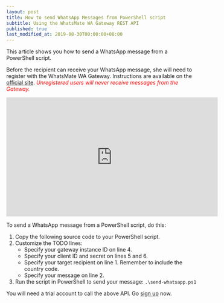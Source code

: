 ```yaml
---
layout: post
title: How to send WhatsApp Messages from PowerShell script
subtitle: Using the WhatsMate WA Gateway REST API
published: true
last_modified_at: 2019-08-30T00:00:00+08:00
---
```


This article shows you how to send a WhatsApp message from a PowerShell script.

Before the recipient can receive your WhatsApp message, she will need to register with the WhatsMate WA Gateway. Instructions are available on the [official site](https://www.whatsmate.net/whatsapp-gateway-api.html). <span style="color:red">*Unregistered users will never receive messages from the Gateway.*</span>


<iframe width="560" height="315" src="https://www.youtube.com/embed/lbjjqdRPvP0?rel=0&cc_load_policy=1" frameborder="0" allowfullscreen></iframe>


To send a WhatsApp message from a PowerShell script, do this:

1. Copy the following source code to your PowerShell script.  <script src="https://gist.github.com/whatsmate/3ba4213c8aee9a6bfa71.js"></script>
2. Customize the TODO lines:
   * Specify your gateway instance ID on line 4.
   * Specify your client ID and secret on lines 5 and 6.
   * Specify your target recipient on line 1. Remember to include the country code.
   * Specify your message on line 2.
3. Run the script in PowerShell to send your message: `.\send-whatsapp.ps1`


You will need a trial account to call the above API. Go [sign up](https://www.whatsmate.net/whatsapp-gateway-api.html) now.



<br>
<script async src="//pagead2.googlesyndication.com/pagead/js/adsbygoogle.js"></script>
<ins class="adsbygoogle"
     style="display:inline-block;width:728px;height:90px"
     data-ad-client="ca-pub-7383487179928477"
     data-ad-slot="6959057004"></ins>
<script>
(adsbygoogle = window.adsbygoogle || []).push({});
</script>
<br>

